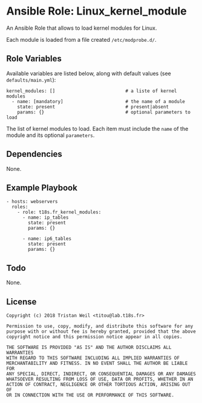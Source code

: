 # Ansible Role: Linux_kernel_module

An Ansible Role that allows to load kernel modules for Linux.

Each module is loaded from a file created `/etc/modprobe.d/`.

## Role Variables

Available variables are listed below, along with default values (see `defaults/main.yml`):

    kernel_modules: []                          # a liste of kernel modules
      - name: [mandatory]                       # the name of a module
        state: present                          # present|absent
        params: {}                              # optional parameters to load
    
The list of kernel modules to load.
Each item must include the `name` of the module and its optional `parameters`.

## Dependencies

None.

## Example Playbook

    - hosts: webservers
      roles:
        - role: t18s.fr_kernel_modules:
          - name: ip_tables
            state: present
            params: {}
        
          - name: ip6_tables
            state: present
            params: {}

## Todo

None.

## License

```
Copyright (c) 2018 Tristan Weil <titou@lab.t18s.fr>

Permission to use, copy, modify, and distribute this software for any
purpose with or without fee is hereby granted, provided that the above
copyright notice and this permission notice appear in all copies.

THE SOFTWARE IS PROVIDED "AS IS" AND THE AUTHOR DISCLAIMS ALL WARRANTIES
WITH REGARD TO THIS SOFTWARE INCLUDING ALL IMPLIED WARRANTIES OF
MERCHANTABILITY AND FITNESS. IN NO EVENT SHALL THE AUTHOR BE LIABLE FOR
ANY SPECIAL, DIRECT, INDIRECT, OR CONSEQUENTIAL DAMAGES OR ANY DAMAGES
WHATSOEVER RESULTING FROM LOSS OF USE, DATA OR PROFITS, WHETHER IN AN
ACTION OF CONTRACT, NEGLIGENCE OR OTHER TORTIOUS ACTION, ARISING OUT OF
OR IN CONNECTION WITH THE USE OR PERFORMANCE OF THIS SOFTWARE.
```
